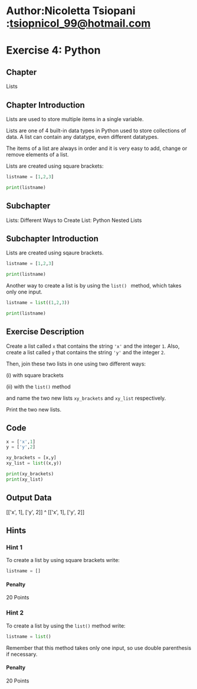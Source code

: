 # Author:Nicoletta Tsiopani :tsiopnicol_99@hotmail.com

# Exercise 4: Python

## Chapter
Lists

## Chapter Introduction
Lists are used to store multiple items in a single variable.

Lists are one of 4 built-in data types in Python used to store collections of data. A list can contain any datatype, even different datatypes.

The items of a list are always in order and it is very easy to add, change or remove elements of a list.

Lists are created using square brackets:

```python
listname = [1,2,3]

print(listname)
```

## Subchapter
Lists: Different Ways to Create List: Python Nested Lists

## Subchapter Introduction
Lists are created using sqaure brackets.

```python
listname = [1,2,3]

print(listname)
```

Another way to create a list is by using the `list() ` method, which takes only one input.

```python
listname = list((1,2,3))

print(listname)
```

## Exercise Description
Create a list called `x` that contains the string `'x'` and the integer `1`. Also, create a list called `y` that contains the string `'y'` and the integer `2`.

Then, join these two lists in one using two different ways:

(i) with square brackets

(ii) with the `list()` method

and name the two new lists `xy_brackets` and `xy_list` respectively.

Print the two new lists.

## Code
```python
x = ['x',1]
y = ['y',2]

xy_brackets = [x,y]
xy_list = list((x,y))

print(xy_brackets)
print(xy_list)
```
## Output Data
[['x', 1], ['y', 2]] ^ [['x', 1], ['y', 2]]


## Hints

### Hint 1
To create a list by using square brackets write:
```python
listname = []
```
#### Penalty
20 Points

### Hint 2
To create a list by using the `list()` method write:
```python
listname = list()
```
Remember that this method takes only one input, so use double parenthesis if necessary.

#### Penalty
20 Points